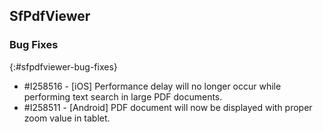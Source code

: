 ## SfPdfViewer

### Bug Fixes
{:#sfpdfviewer-bug-fixes}

* \#I258516 - [iOS] Performance delay will no longer occur while performing text search in large PDF documents.
* \#I258511 - [Android] PDF document will now be displayed with proper zoom value in tablet.